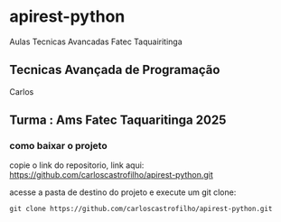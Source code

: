 # apirest-python
Aulas Tecnicas Avancadas Fatec Taquairitinga

## Tecnicas Avançada de Programação
Carlos 

## Turma : Ams Fatec Taquaritinga 2025

### como baixar o projeto
copie o link do repositorio, link aqui: https://github.com/carloscastrofilho/apirest-python.git

acesse a pasta de destino do projeto e execute um git clone:

`git clone https://github.com/carloscastrofilho/apirest-python.git`


